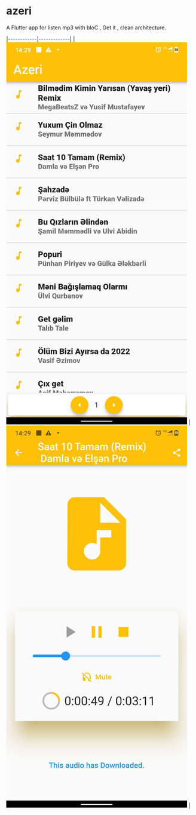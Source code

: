 # azeri

A Flutter app for listen mp3 with bloC , Get it , clean architecture.

|------------|-------------|
| <img src="I1.png"> | <img src="I2.png"> | 
